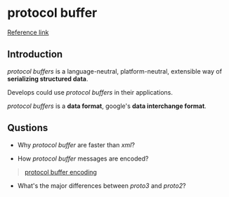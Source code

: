# protocol buffer

[Reference link](https://developers.google.com/protocol-buffers/docs/overview)

## Introduction

*protocol buffers* is a language-neutral, platform-neutral, extensible way of **serializing structured data**.

Develops could use *protocol buffers* in their applications.

*protocol buffers* is a **data format**, google's **data interchange format**.

## Qustions

- Why *protocol buffer* are faster than *xml*?

- How *protocol buffer* messages are encoded?  
> [protocol buffer encoding](https://developers.google.com/protocol-buffers/docs/encoding)

- What's the major differences between *proto3* and *proto2*?

